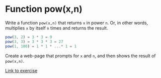 # Function pow(x,n)
Write a function `pow(x,n)` that returns `x` in power `n`. Or, in other words, multiplies `x` by itself `n` times and returns the result.

```javascript
pow(3, 2) = 3 * 3 = 9
pow(3, 3) = 3 * 3 * 3 = 27
pow(1, 100) = 1 * 1 * ...* 1 = 1
```

Create a web-page that prompts for `x` and `n`, and then shows the result of `pow(x,n)`.

[Link to exercise](https://javascript.info/function-basics#function-pow-x-n)
